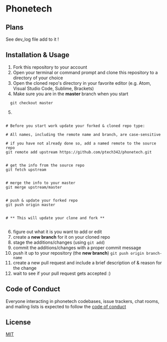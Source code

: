 # Phonetech


## Plans

See dev_log file add to it !



## Installation & Usage

1. Fork this repository to your account
2. Open your terminal or command prompt and clone this repository to a directory of your choice
3. Open the cloned repo's directory in your favorite editor (e.g. Atom, Visual Studio Code, Sublime, Brackets)
4. Make sure you are in the **master** branch when you start

```shell
  git checkout master
```




5. 

  ```shell

  # Before you start work update your forked & cloned repo type: 
  
  # All names, including the remote name and branch, are case-sensitive

  # if you have not already done so, add a named remote to the source repo
  git remote add upstream https://github.com/ptech342/phonetech.git


  # get the info from the source repo
  git fetch upstream


  # merge the info to your master
  git merge upstream/master


  # push & update your forked repo
  git push origin master


  # ** This will update your clone and fork **


  ```

6. figure out what it is you want to add or edit
7. create a **new branch** for it on your cloned repo
12. stage the additions/changes (using `git add`)
13. commit the additions/changes with a proper commit message
14. push it up to your repository (the **new branch**) `git push origin branch-name`
15. create a new pull request and include a brief description of & reason for the change
16. wait to see if your pull request gets accepted :)


## Code of Conduct

Everyone interacting in phonetech codebases, issue trackers, chat rooms, and mailing lists is expected to follow the [code of conduct](./CODE_OF_CONDUCT.md)

## License
 [MIT](./License) 
